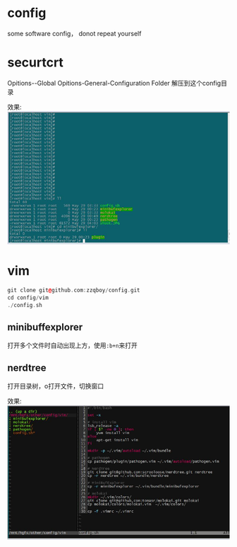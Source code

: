 # config
some software config， donot repeat yourself

# securtcrt
Opitions--Global Opitions-General-Configuration Folder
解压到这个config目录

效果:  
![crt](crt/shoot.jpg)  


# vim
``` c++
git clone git@github.com:zzqboy/config.git
cd config/vim
./config.sh
```
## minibuffexplorer
打开多个文件时自动出现上方，使用`:b+n`来打开

## nerdtree
<C-n>打开目录树，o打开文件，<C-w>切换窗口

效果:  
![v](vim/shoot.jpg)  
